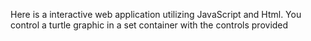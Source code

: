 Here is a interactive web application utilizing JavaScript and Html. You control a turtle graphic in a set container with the controls provided

